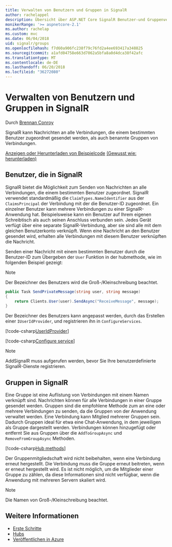 ```yaml
---
title: Verwalten von Benutzern und Gruppen in SignalR
author: rachelappel
description: Übersicht über ASP.NET Core SignalR Benutzer-und Gruppenverwaltung.
monikerRange: '>= aspnetcore-2.1'
ms.author: rachelap
ms.custom: mvc
ms.date: 06/04/2018
uid: signalr/groups
ms.openlocfilehash: f7d60a906fc238f79c76fd2a4ee693417a348825
ms.sourcegitcommit: a1afd04758e663d7062a5bfa8a0d4dca38f42afc
ms.translationtype: MT
ms.contentlocale: de-DE
ms.lasthandoff: 06/20/2018
ms.locfileid: "36272080"
---
```

# <a name="manage-users-and-groups-in-signalr"></a>Verwalten von Benutzern und Gruppen in SignalR

Durch [Brennan Conroy](https://github.com/BrennanConroy)

SignalR kann Nachrichten an alle Verbindungen, die einem bestimmten Benutzer zugeordnet gesendet werden, als auch benannte Gruppen von Verbindungen.

[Anzeigen oder Herunterladen von Beispielcode](https://github.com/aspnet/Docs/tree/master/aspnetcore/signalr/groups/sample/) [(Gewusst wie: herunterladen)](xref:tutorials/index#how-to-download-a-sample)

## <a name="users-in-signalr"></a>Benutzer, die in SignalR

SignalR bietet die Möglichkeit zum Senden von Nachrichten an alle Verbindungen, die einem bestimmten Benutzer zugeordnet. SignalR verwendet standardmäßig die `ClaimTypes.NameIdentifier` aus der `ClaimsPrincipal` der Verbindung mit der die Benutzer-ID zugeordnet. Ein einzelner Benutzer kann mehrere Verbindungen zu einer SignalR-Anwendung hat. Beispielsweise kann ein Benutzer auf Ihrem eigenen Schreibtisch als auch seinen Anschluss verbunden sein. Jedes Gerät verfügt über eine separate SignalR-Verbindung, aber sie sind alle mit dem gleichen Benutzerkonto verknüpft. Wenn eine Nachricht an den Benutzer gesendet wird, erhalten alle Verbindungen mit diesem Benutzer verknüpften die Nachricht.

Senden einer Nachricht mit einem bestimmten Benutzer durch die Benutzer-ID zum Übergeben der `User` Funktion in der hubmethode, wie im folgenden Beispiel gezeigt:

> [!NOTE]
> Der Bezeichner des Benutzers wird die Groß-/Kleinschreibung beachtet.

```csharp
public Task SendPrivateMessage(string user, string message)
{
    return Clients.User(user).SendAsync("ReceiveMessage", message);
}
```

Der Bezeichner des Benutzers kann angepasst werden, durch das Erstellen einer `IUserIdProvider`, und registrieren ihn in `ConfigureServices`.

[!code-csharp[UserIdProvider](groups/sample/customuseridprovider.cs?range=4-10)]

[!code-csharp[Configure service](groups/sample/startup.cs?range=21-22,39-42)]

> [!NOTE]
> AddSignalR muss aufgerufen werden, bevor Sie Ihre benutzerdefinierte SignalR-Dienste registrieren.

## <a name="groups-in-signalr"></a>Gruppen in SignalR

Eine Gruppe ist eine Auflistung von Verbindungen mit einem Namen verknüpft sind. Nachrichten können für alle Verbindungen in einer Gruppe gesendet werden. Gruppen sind die empfohlene Methode zum an eine oder mehrere Verbindungen zu senden, da die Gruppen von der Anwendung verwaltet werden. Eine Verbindung kann Mitglied mehrerer Gruppen sein. Dadurch Gruppen ideal für etwa eine Chat-Anwendung, in dem jeweiligen als Gruppe dargestellt werden. Verbindungen können hinzugefügt oder entfernt Sie aus Gruppen über die `AddToGroupAsync` und `RemoveFromGroupAsync` Methoden.

[!code-csharp[Hub methods](groups/sample/hubs/chathub.cs?range=15-27)]

Der Gruppenmitgliedschaft wird nicht beibehalten, wenn eine Verbindung erneut hergestellt. Die Verbindung muss die Gruppe erneut beitreten, wenn er erneut hergestellt wird. Es ist nicht möglich, um die Mitglieder einer Gruppe zu zählen, da diese Informationen sind nicht verfügbar, wenn die Anwendung mit mehreren Servern skaliert wird.

> [!NOTE]
> Die Namen von Groß-/Kleinschreibung beachtet.

## <a name="related-resources"></a>Weitere Informationen

* [Erste Schritte](xref:tutorials/signalr)
* [Hubs](xref:signalr/hubs)
* [Veröffentlichen in Azure](xref:signalr/publish-to-azure-web-app)
